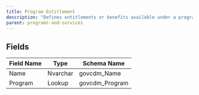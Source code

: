 ```yaml
---
title: Program Entitlement
description: "Defines entitlements or benefits available under a program."
parent: programs-and-services
---
```


## Fields

| Field Name | Type | Schema Name |
|------------|------|-------------|
| Name | Nvarchar | govcdm_Name |
| Program | Lookup | govcdm_Program |
